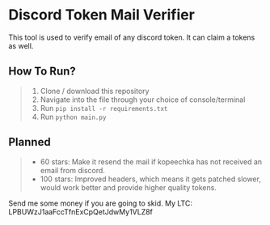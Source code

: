 # Discord Token Mail Verifier
This tool is used to verify email of any discord token. It can claim a tokens as well.

## How To Run?
> 1) Clone / download this repository
> 2) Navigate into the file through your choice of console/terminal
> 3) Run `pip install -r requirements.txt`
> 4) Run `python main.py`

## Planned
> + 60 stars: Make it resend the mail if kopeechka has not received an email from discord.
> + 100 stars: Improved headers, which means it gets patched slower, would work better and provide higher quality tokens.


Send me some money if you are going to skid. My LTC: LPBUWzJ1aaFccTfnExCpQetJdwMy1VLZ8f
